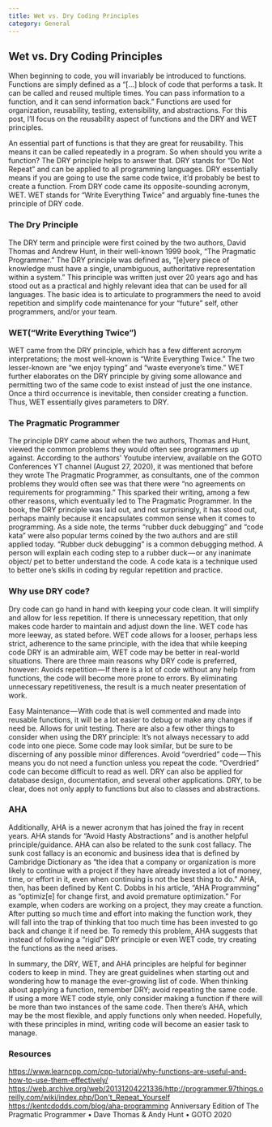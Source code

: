 ```yaml
---
title: Wet vs. Dry Coding Principles
category: General
---
```


## Wet vs. Dry Coding Principles

When beginning to code, you will invariably be introduced to functions. Functions are simply defined as a “[…] block of code that performs a task. It can be called and reused multiple times. You can pass information to a function, and it can send information back.”
Functions are used for organization, reusability, testing, extensibility, and abstractions. For this post, I’ll focus on the reusability aspect of functions and the DRY and WET principles.

An essential part of functions is that they are great for reusability. This means it can be called repeatedly in a program. So when should you write a function? The DRY principle helps to answer that. DRY stands for “Do Not Repeat” and can be applied to all programming languages. DRY essentially means if you are going to use the same code twice, it’d probably be best to create a function. From DRY code came its opposite-sounding acronym, WET. WET stands for “Write Everything Twice” and arguably fine-tunes the principle of DRY code.

### The Dry Principle

The DRY term and principle were first coined by the two authors, David Thomas and Andrew Hunt, in their well-known 1999 book, “The Pragmatic Programmer.” The DRY principle was defined as, “[e]very piece of knowledge must have a single, unambiguous, authoritative representation within a system.” This principle was written just over 20 years ago and has stood out as a practical and highly relevant idea that can be used for all languages. The basic idea is to articulate to programmers the need to avoid repetition and simplify code maintenance for your “future” self, other programmers, and/or your team.

### WET(“Write Everything Twice”)

WET came from the DRY principle, which has a few different acronym interpretations; the most well-known is “Write Everything Twice.” The two lesser-known are “we enjoy typing” and “waste everyone’s time.” WET further elaborates on the DRY principle by giving some allowance and permitting two of the same code to exist instead of just the one instance. Once a third occurrence is inevitable, then consider creating a function. Thus, WET essentially gives parameters to DRY.

### The Pragmatic Programmer

The principle DRY came about when the two authors, Thomas and Hunt, viewed the common problems they would often see programmers up against. According to the authors’ Youtube interview, available on the GOTO Conferences YT channel (August 27, 2020), it was mentioned that before they wrote The Pragmatic Programmer, as consultants, one of the common problems they would often see was that there were “no agreements on requirements for programming.” This sparked their writing, among a few other reasons, which eventually led to The Pragmatic Programmer. In the book, the DRY principle was laid out, and not surprisingly, it has stood out, perhaps mainly because it encapsulates common sense when it comes to programming. As a side note, the terms “rubber duck debugging” and “code kata” were also popular terms coined by the two authors and are still applied today. “Rubber duck debugging” is a common debugging method. A person will explain each coding step to a rubber duck — or any inanimate object/ pet to better understand the code. A code kata is a technique used to better one’s skills in coding by regular repetition and practice.

### Why use DRY code?

Dry code can go hand in hand with keeping your code clean. It will simplify and allow for less repetition. If there is unnecessary repetition, that only makes code harder to maintain and adjust down the line. WET code has more leeway, as stated before. WET code allows for a looser, perhaps less strict, adherence to the same principle, with the idea that while keeping code DRY is an admirable aim, WET code may be better in real-world situations.
There are three main reasons why DRY code is preferred, however:
Avoids repetition — If there is a lot of code without any help from functions, the code will become more prone to errors. By eliminating unnecessary repetitiveness, the result is a much neater presentation of work.

Easy Maintenance — With code that is well commented and made into reusable functions, it will be a lot easier to debug or make any changes if need be.
Allows for unit testing.
There are also a few other things to consider when using the DRY principle:
It’s not always necessary to add code into one piece. Some code may look similar, but be sure to be discerning of any possible minor differences.
Avoid “overdried” code — This means you do not need a function unless you repeat the code. “Overdried” code can become difficult to read as well.
DRY can also be applied for database design, documentation, and several other applications.
DRY, to be clear, does not only apply to functions but also to classes and abstractions.

### AHA

Additionally, AHA is a newer acronym that has joined the fray in recent years. AHA stands for “Avoid Hasty Abstractions” and is another helpful principle/guidance. AHA can also be related to the sunk cost fallacy. The sunk cost fallacy is an economic and business idea that is defined by Cambridge Dictionary as “the idea that a company or organization is more likely to continue with a project if they have already invested a lot of money, time, or effort in it, even when continuing is not the best thing to do.” AHA, then, has been defined by Kent C. Dobbs in his article, “AHA Programming” as “optimiz[e] for change first, and avoid premature optimization.” For example, when coders are working on a project, they may create a function. After putting so much time and effort into making the function work, they will fall into the trap of thinking that too much time has been invested to go back and change it if need be. To remedy this problem, AHA suggests that instead of following a “rigid” DRY principle or even WET code, try creating the functions as the need arises.

In summary, the DRY, WET, and AHA principles are helpful for beginner coders to keep in mind. They are great guidelines when starting out and wondering how to manage the ever-growing list of code. When thinking about applying a function, remember DRY; avoid repeating the same code. If using a more WET code style, only consider making a function if there will be more than two instances of the same code. Then there’s AHA, which may be the most flexible, and apply functions only when needed. Hopefully, with these principles in mind, writing code will become an easier task to manage.

### Resources

https://www.learncpp.com/cpp-tutorial/why-functions-are-useful-and-how-to-use-them-effectively/
https://web.archive.org/web/20131204221336/http://programmer.97things.oreilly.com/wiki/index.php/Don't_Repeat_Yourself
https://kentcdodds.com/blog/aha-programming
Anniversary Edition of The Pragmatic Programmer • Dave Thomas & Andy Hunt • GOTO 2020




